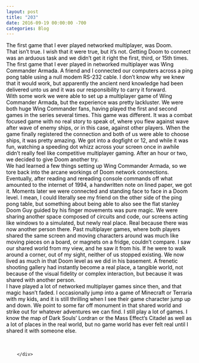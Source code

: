 ```yaml
---
layout: post
title: "203"
date: 2016-09-19 00:00:00 -700
categories: Blog
---
```


<div class="blog-content">
				<div class="paragraph"><span><span style="color:rgb(0, 0, 0)">The first game that I ever played networked multiplayer, was Doom. </span></span><br><span></span><span><span style="color:rgb(0, 0, 0)">That isn&rsquo;t true. I wish that it were true, but it&rsquo;s not. Getting Doom to connect was an arduous task and we didn&rsquo;t get it right the first, third, or 15th times. The first game that I ever played in networked multiplayer was Wing Commander Armada. A friend and I connected our computers across a ping pong table using a null modem RS-232 cable. I don&rsquo;t know why we knew that it would work, but apparently the ancient nerd knowledge had been delivered unto us and it was our responsibility to carry it forward. </span></span><br><span></span><span><span style="color:rgb(0, 0, 0)">With some work we were able to set up a multiplayer game of Wing Commander Armada, but the experience was pretty lackluster. We were both huge Wing Commander fans, having played the first and second games in the series several times. This game was different. It was a combat focused game with no real story to speak of, where you flew against wave after wave of enemy ships, or in this case, against other players. When the game finally registered the connection and both of us were able to choose ships, it was pretty amazing. We got into a dogfight or 12, and while it was fun, watching a speeding dot whizz across your screen once in awhile didn&rsquo;t really feel like competitive multiplayer gaming. After an hour or two, we decided to give Doom another try. </span></span><br><span></span><span><span style="color:rgb(0, 0, 0)">We had learned a few things setting up Wing Commander Armada, so we tore back into the arcane workings of Doom network connections. Eventually, after reading and rereading console commands off what amounted to the internet of 1994, a handwritten note on lined paper, we got it. Moments later we were connected and standing face to face in a Doom level. I mean, I could literally see my friend on the other side of the ping pong table, but something about being able to also see the flat stanley Doom Guy guided by his finger movements was pure magic. We were sharing another space composed of circuits and code, our screens acting like windows to a simulated, but newly real place. Real because there was now another person there. Past multiplayer games, where both players shared the same screen and moving characters around was much like moving pieces on a board, or magnets on a fridge, couldn&rsquo;t compare. I saw our shared world from my view, and he saw it from his. If he were to walk around a corner, out of my sight, neither of us stopped existing. We now lived as much in that Doom level as we did in his basement. A frenetic shooting gallery had instantly become a real place, a tangible world, not because of the visual fidelity or complex interaction, but because it was shared with another person.</span></span><br><span></span><span><span style="color:rgb(0, 0, 0)">I have played a lot of networked multiplayer games since then, and that magic hasn&rsquo;t faded. I occasionally jump into a game of Minecraft or Terraria with my kids, and it is still thrilling when I see their game character jump up and down. We point to some far off monument in that shared world and strike out for whatever adventures we can find. I still play a lot of games. I know the map of Dark Souls&rsquo; Lordran or the Mass Effect&rsquo;s Citadel as well as a lot of places in the real world, but no game world has ever felt real until I shared it with someone else.</span></span><br><span></span><br>&#8203;</div>

		</div>
        